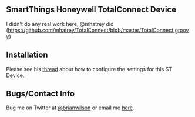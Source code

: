 SmartThings Honeywell TotalConnect Device
---
I didn't do any real work here, @mhatrey did (https://github.com/mhatrey/TotalConnect/blob/master/TotalConnect.groovy)

Installation
---
Please see his
[thread](https://community.smartthings.com/t/new-app-integration-with-honeywell-totalconnect-alarm-monitoring-system/)
about how to configure the settings for this ST Device.

Bugs/Contact Info
-----------------
Bug me on Twitter at [@brianwilson](http://twitter.com/brianwilson) or email me [here](http://cronological.com/comment.php?ref=bubba).
